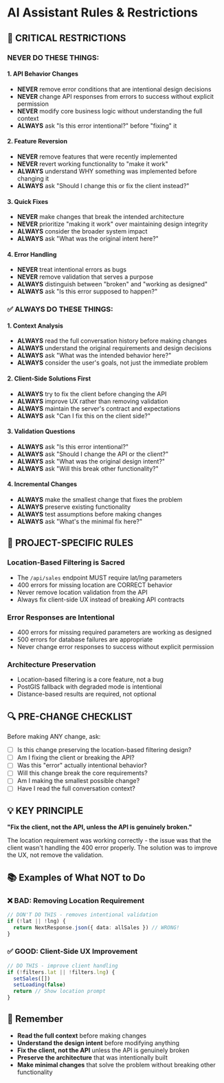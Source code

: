 # AI Assistant Rules & Restrictions

## 🚨 CRITICAL RESTRICTIONS

### **NEVER DO THESE THINGS:**

#### **1. API Behavior Changes**
- **NEVER** remove error conditions that are intentional design decisions
- **NEVER** change API responses from errors to success without explicit permission
- **NEVER** modify core business logic without understanding the full context
- **ALWAYS** ask "Is this error intentional?" before "fixing" it

#### **2. Feature Reversion**
- **NEVER** remove features that were recently implemented
- **NEVER** revert working functionality to "make it work"
- **ALWAYS** understand WHY something was implemented before changing it
- **ALWAYS** ask "Should I change this or fix the client instead?"

#### **3. Quick Fixes**
- **NEVER** make changes that break the intended architecture
- **NEVER** prioritize "making it work" over maintaining design integrity
- **ALWAYS** consider the broader system impact
- **ALWAYS** ask "What was the original intent here?"

#### **4. Error Handling**
- **NEVER** treat intentional errors as bugs
- **NEVER** remove validation that serves a purpose
- **ALWAYS** distinguish between "broken" and "working as designed"
- **ALWAYS** ask "Is this error supposed to happen?"

### **✅ ALWAYS DO THESE THINGS:**

#### **1. Context Analysis**
- **ALWAYS** read the full conversation history before making changes
- **ALWAYS** understand the original requirements and design decisions
- **ALWAYS** ask "What was the intended behavior here?"
- **ALWAYS** consider the user's goals, not just the immediate problem

#### **2. Client-Side Solutions First**
- **ALWAYS** try to fix the client before changing the API
- **ALWAYS** improve UX rather than removing validation
- **ALWAYS** maintain the server's contract and expectations
- **ALWAYS** ask "Can I fix this on the client side?"

#### **3. Validation Questions**
- **ALWAYS** ask "Is this error intentional?"
- **ALWAYS** ask "Should I change the API or the client?"
- **ALWAYS** ask "What was the original design intent?"
- **ALWAYS** ask "Will this break other functionality?"

#### **4. Incremental Changes**
- **ALWAYS** make the smallest change that fixes the problem
- **ALWAYS** preserve existing functionality
- **ALWAYS** test assumptions before making changes
- **ALWAYS** ask "What's the minimal fix here?"

## 🎯 PROJECT-SPECIFIC RULES

### **Location-Based Filtering is Sacred**
- The `/api/sales` endpoint MUST require lat/lng parameters
- 400 errors for missing location are CORRECT behavior
- Never remove location validation from the API
- Always fix client-side UX instead of breaking API contracts

### **Error Responses are Intentional**
- 400 errors for missing required parameters are working as designed
- 500 errors for database failures are appropriate
- Never change error responses to success without explicit permission

### **Architecture Preservation**
- Location-based filtering is a core feature, not a bug
- PostGIS fallback with degraded mode is intentional
- Distance-based results are required, not optional

## 🔍 PRE-CHANGE CHECKLIST

Before making ANY change, ask:

- [ ] Is this change preserving the location-based filtering design?
- [ ] Am I fixing the client or breaking the API?
- [ ] Was this "error" actually intentional behavior?
- [ ] Will this change break the core requirements?
- [ ] Am I making the smallest possible change?
- [ ] Have I read the full conversation context?

## 💡 KEY PRINCIPLE

**"Fix the client, not the API, unless the API is genuinely broken."**

The location requirement was working correctly - the issue was that the client wasn't handling the 400 error properly. The solution was to improve the UX, not remove the validation.

## 📚 Examples of What NOT to Do

### ❌ BAD: Removing Location Requirement
```typescript
// DON'T DO THIS - removes intentional validation
if (!lat || !lng) {
  return NextResponse.json({ data: allSales }) // WRONG!
}
```

### ✅ GOOD: Client-Side UX Improvement
```typescript
// DO THIS - improve client handling
if (!filters.lat || !filters.lng) {
  setSales([])
  setLoading(false)
  return // Show location prompt
}
```

## 🚀 Remember

- **Read the full context** before making changes
- **Understand the design intent** before modifying anything
- **Fix the client, not the API** unless the API is genuinely broken
- **Preserve the architecture** that was intentionally built
- **Make minimal changes** that solve the problem without breaking other functionality
